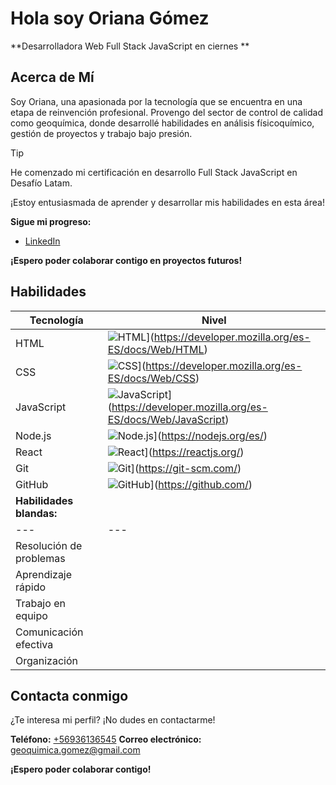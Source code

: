 
#  Hola soy Oriana Gómez ‍

**Desarrolladora Web Full Stack JavaScript en ciernes **

## Acerca de Mí

Soy Oriana, una apasionada por la tecnología que se encuentra en una etapa de reinvención profesional. Provengo del sector de control de calidad como geoquímica, donde desarrollé habilidades en análisis físicoquímico, gestión de proyectos y trabajo bajo presión.

> [!TIP]
> He comenzado mi certificación en desarrollo Full Stack JavaScript en Desafío Latam.

¡Estoy entusiasmada de aprender y desarrollar mis habilidades en esta área!

**Sigue mi progreso:**

* [LinkedIn](https://www.linkedin.com/in/gomezgeoquimico/)

**¡Espero poder colaborar contigo en proyectos futuros!**

## Habilidades

| Tecnología | Nivel |
|---|---|
| HTML |![HTML](https://img.shields.io/badge/Lenguaje-HTML-%23E44D26)](https://developer.mozilla.org/es-ES/docs/Web/HTML) |
| CSS |![CSS](https://img.shields.io/badge/CSS-3-%232391D0)](https://developer.mozilla.org/es-ES/docs/Web/CSS) |
| JavaScript |![JavaScript](https://img.shields.io/badge/JavaScript-%23F7DF1E)](https://developer.mozilla.org/es-ES/docs/Web/JavaScript) |
| Node.js |![Node.js](https://img.shields.io/badge/Node.js-%23339933)](https://nodejs.org/es/) |
| React |![React](https://img.shields.io/badge/React-16.13.1-%2361DAFB)](https://reactjs.org/) |
| Git |![Git](https://img.shields.io/badge/Git-2.37.0-%23F05033)](https://git-scm.com/) |
| GitHub |![GitHub](https://img.shields.io/badge/GitHub-octocat-%23181717)](https://github.com/) |
| **Habilidades blandas:** | |
|---|---|
| Resolución de problemas | |
| Aprendizaje rápido | |
| Trabajo en equipo | |
| Comunicación efectiva | |
| Organización | |

## Contacta conmigo

¿Te interesa mi perfil? ¡No dudes en contactarme!

**Teléfono:** [+56936136545](tel:+56936136545)
**Correo electrónico:** [geoquimica.gomez@gmail.com](mailto:geoquimica.gomez@gmail.com)

**¡Espero poder colaborar contigo!**
